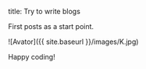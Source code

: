 title: Try to write blogs

First posts as a start point.

![Avator]({{ site.baseurl }}/images/K.jpg)

Happy coding!
